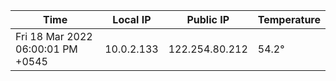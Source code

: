 | Time     | Local IP | Public IP | Temperature |
| ----------- | ----------- | ----------- | ----------- |
| Fri 18 Mar 2022 06:00:01 PM +0545      | 10.0.2.133     | 122.254.80.212  | 54.2° |
